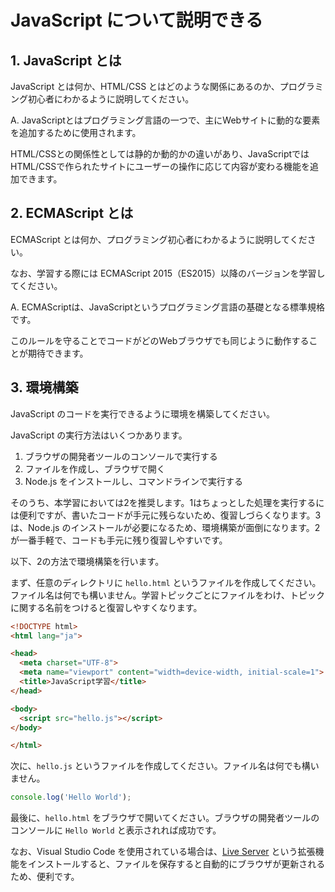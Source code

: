 # JavaScript について説明できる

## 1. JavaScript とは

JavaScript とは何か、HTML/CSS とはどのような関係にあるのか、プログラミング初心者にわかるように説明してください。

A. JavaScriptとはプログラミング言語の一つで、主にWebサイトに動的な要素を追加するために使用されます。

HTML/CSSとの関係性としては静的か動的かの違いがあり、JavaScriptではHTML/CSSで作られたサイトにユーザーの操作に応じて内容が変わる機能を追加できます。

## 2. ECMAScript とは

ECMAScript とは何か、プログラミング初心者にわかるように説明してください。

なお、学習する際には ECMAScript 2015（ES2015）以降のバージョンを学習してください。

A. ECMAScriptは、JavaScriptというプログラミング言語の基礎となる標準規格です。

このルールを守ることでコードがどのWebブラウザでも同じように動作することが期待できます。

## 3. 環境構築

JavaScript のコードを実行できるように環境を構築してください。

JavaScript の実行方法はいくつかあります。

1. ブラウザの開発者ツールのコンソールで実行する
2. ファイルを作成し、ブラウザで開く
3. Node.js をインストールし、コマンドラインで実行する

そのうち、本学習においては2を推奨します。1はちょっとした処理を実行するには便利ですが、書いたコードが手元に残らないため、復習しづらくなります。3は、Node.js のインストールが必要になるため、環境構築が面倒になります。2が一番手軽で、コードも手元に残り復習しやすいです。

以下、2の方法で環境構築を行います。

まず、任意のディレクトリに `hello.html` というファイルを作成してください。ファイル名は何でも構いません。学習トピックごとにファイルをわけ、トピックに関する名前をつけると復習しやすくなります。

```html
<!DOCTYPE html>
<html lang="ja">

<head>
  <meta charset="UTF-8">
  <meta name="viewport" content="width=device-width, initial-scale=1">
  <title>JavaScript学習</title>
</head>

<body>
  <script src="hello.js"></script>
</body>

</html>
```

次に、`hello.js` というファイルを作成してください。ファイル名は何でも構いません。

```js
console.log('Hello World');
```

最後に、`hello.html` をブラウザで開いてください。ブラウザの開発者ツールのコンソールに `Hello World` と表示されれば成功です。

なお、Visual Studio Code を使用されている場合は、[Live Server](https://marketplace.visualstudio.com/items?itemName=ritwickdey.LiveServer) という拡張機能をインストールすると、ファイルを保存すると自動的にブラウザが更新されるため、便利です。